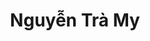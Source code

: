 ---
layout: album_gallery
resource: instagram
title: "Nguyễn Trà My"
description: "Instagram albums of Nguyễn Trà My</br>. Username: teamy_99"
active: gallery
images:
- image_path: /teamy_99/0/20230602_120328_350637084_614823217269572_3395254699230234986_n.jpg
  gallery-folder: /gallery/teamy_99/0/
  gallery-name: 0
  gallery-date: April 2025
- image_path: /teamy_99/1/20221215_000700_319703269_560297218861135_1814434020396543117_n.jpg
  gallery-folder: /gallery/teamy_99/1/
  gallery-name: 1
  gallery-date: April 2025
- image_path: /teamy_99/1+/20231027_132527_395146176_18373990348065911_1833937574039585001_n.jpg
  gallery-folder: /gallery/teamy_99/1+/
  gallery-name: 1+
  gallery-date: April 2025
- image_path: /teamy_99/2/20210628_204933_209021032_492272348544540_5113065125903323307_n.jpg
  gallery-folder: /gallery/teamy_99/2/
  gallery-name: 2
  gallery-date: April 2025
- image_path: /teamy_99/2+/20211107_155420_254677856_1074861303274975_4832007630213878821_n.jpg
  gallery-folder: /gallery/teamy_99/2+/
  gallery-name: 2+
  gallery-date: April 2025
- image_path: /teamy_99/7/20240824_093448_456975456_18428985844065911_2264578647257748346_n.jpg
  gallery-folder: /gallery/teamy_99/7/
  gallery-name: 7
  gallery-date: April 2025
- image_path: /teamy_99/8/20231121_181556_404228747_18378745450065911_3420288227710468050_n.jpg
  gallery-folder: /gallery/teamy_99/8/
  gallery-name: 8
  gallery-date: April 2025
- image_path: /teamy_99/9/20240112_152441_418738482_18387725971065911_1342056681211694097_n.jpg
  gallery-folder: /gallery/teamy_99/9/
  gallery-name: 9
  gallery-date: April 2025
---